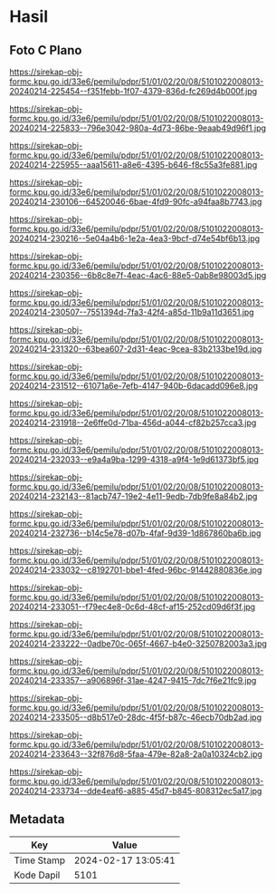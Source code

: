 # Hasil

## Foto C Plano

https://sirekap-obj-formc.kpu.go.id/33e6/pemilu/pdpr/51/01/02/20/08/5101022008013-20240214-225454--f351febb-1f07-4379-836d-fc269d4b000f.jpg

https://sirekap-obj-formc.kpu.go.id/33e6/pemilu/pdpr/51/01/02/20/08/5101022008013-20240214-225833--796e3042-980a-4d73-86be-9eaab49d96f1.jpg

https://sirekap-obj-formc.kpu.go.id/33e6/pemilu/pdpr/51/01/02/20/08/5101022008013-20240214-225955--aaa15611-a8e6-4395-b646-f8c55a3fe881.jpg

https://sirekap-obj-formc.kpu.go.id/33e6/pemilu/pdpr/51/01/02/20/08/5101022008013-20240214-230106--64520046-6bae-4fd9-90fc-a94faa8b7743.jpg

https://sirekap-obj-formc.kpu.go.id/33e6/pemilu/pdpr/51/01/02/20/08/5101022008013-20240214-230216--5e04a4b6-1e2a-4ea3-9bcf-d74e54bf6b13.jpg

https://sirekap-obj-formc.kpu.go.id/33e6/pemilu/pdpr/51/01/02/20/08/5101022008013-20240214-230356--6b8c8e7f-4eac-4ac6-88e5-0ab8e98003d5.jpg

https://sirekap-obj-formc.kpu.go.id/33e6/pemilu/pdpr/51/01/02/20/08/5101022008013-20240214-230507--7551394d-7fa3-42f4-a85d-11b9a11d3651.jpg

https://sirekap-obj-formc.kpu.go.id/33e6/pemilu/pdpr/51/01/02/20/08/5101022008013-20240214-231320--63bea607-2d31-4eac-9cea-83b2133be19d.jpg

https://sirekap-obj-formc.kpu.go.id/33e6/pemilu/pdpr/51/01/02/20/08/5101022008013-20240214-231512--61071a6e-7efb-4147-940b-6dacadd096e8.jpg

https://sirekap-obj-formc.kpu.go.id/33e6/pemilu/pdpr/51/01/02/20/08/5101022008013-20240214-231918--2e6ffe0d-71ba-456d-a044-cf82b257cca3.jpg

https://sirekap-obj-formc.kpu.go.id/33e6/pemilu/pdpr/51/01/02/20/08/5101022008013-20240214-232033--e9a4a9ba-1299-4318-a9f4-1e9d61373bf5.jpg

https://sirekap-obj-formc.kpu.go.id/33e6/pemilu/pdpr/51/01/02/20/08/5101022008013-20240214-232143--81acb747-19e2-4e11-9edb-7db9fe8a84b2.jpg

https://sirekap-obj-formc.kpu.go.id/33e6/pemilu/pdpr/51/01/02/20/08/5101022008013-20240214-232736--b14c5e78-d07b-4faf-9d39-1d867860ba6b.jpg

https://sirekap-obj-formc.kpu.go.id/33e6/pemilu/pdpr/51/01/02/20/08/5101022008013-20240214-233032--c8192701-bbe1-4fed-96bc-91442880836e.jpg

https://sirekap-obj-formc.kpu.go.id/33e6/pemilu/pdpr/51/01/02/20/08/5101022008013-20240214-233051--f79ec4e8-0c6d-48cf-af15-252cd09d6f3f.jpg

https://sirekap-obj-formc.kpu.go.id/33e6/pemilu/pdpr/51/01/02/20/08/5101022008013-20240214-233222--0adbe70c-065f-4667-b4e0-3250782003a3.jpg

https://sirekap-obj-formc.kpu.go.id/33e6/pemilu/pdpr/51/01/02/20/08/5101022008013-20240214-233357--a906896f-31ae-4247-9415-7dc7f6e21fc9.jpg

https://sirekap-obj-formc.kpu.go.id/33e6/pemilu/pdpr/51/01/02/20/08/5101022008013-20240214-233505--d8b517e0-28dc-4f5f-b87c-46ecb70db2ad.jpg

https://sirekap-obj-formc.kpu.go.id/33e6/pemilu/pdpr/51/01/02/20/08/5101022008013-20240214-233643--32f876d8-5faa-479e-82a8-2a0a10324cb2.jpg

https://sirekap-obj-formc.kpu.go.id/33e6/pemilu/pdpr/51/01/02/20/08/5101022008013-20240214-233734--dde4eaf6-a885-45d7-b845-808312ec5a17.jpg


## Metadata

| Key        | Value               |
| ---------- | ------------------- |
| Time Stamp | 2024-02-17 13:05:41 |
| Kode Dapil | 5101                |



